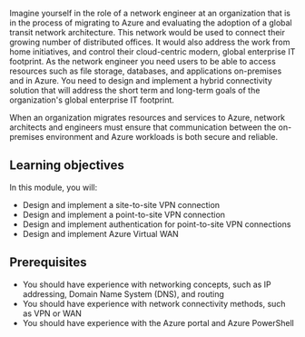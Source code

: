 Imagine yourself in the role of a network engineer at an organization that is in the process of migrating to Azure and evaluating the adoption of a global transit network architecture. This network would be used to connect their growing number of distributed offices. It would also address the work from home initiatives, and control their cloud-centric modern, global enterprise IT footprint. As the network engineer you need users to be able to access resources such as file storage, databases, and applications on-premises and in Azure. You need to design and implement a hybrid connectivity solution that will address the short term and long-term goals of the organization's global enterprise IT footprint.

When an organization migrates resources and services to Azure, network architects and engineers must ensure that communication between the on-premises environment and Azure workloads is both secure and reliable.

## Learning objectives

In this module, you will:

 -  Design and implement a site-to-site VPN connection
 -  Design and implement a point-to-site VPN connection
 -  Design and implement authentication for point-to-site VPN connections
 -  Design and implement Azure Virtual WAN

## Prerequisites

 -  You should have experience with networking concepts, such as IP addressing, Domain Name System (DNS), and routing
 -  You should have experience with network connectivity methods, such as VPN or WAN
 -  You should have experience with the Azure portal and Azure PowerShell
